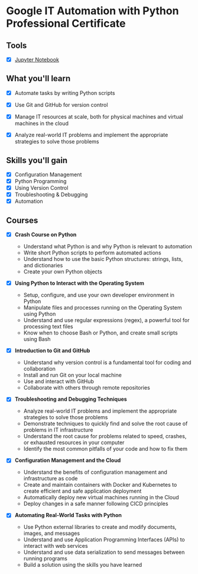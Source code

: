 # Google IT Automation with Python Professional Certificate

## Tools
- [x] [Jupyter Notebook](https://jupyter.org/)

## What you'll learn

- [x] Automate tasks by writing Python scripts

- [x] Use Git and GitHub for version control

- [x] Manage IT resources at scale, both for physical machines and virtual machines in the cloud 

- [x] Analyze real-world IT problems and implement the appropriate strategies to solve those problems

## Skills you'll gain

- [x] Configuration Management
- [x] Python Programming
- [x] Using Version Control
- [x] Troubleshooting & Debugging
- [x] Automation

## Courses

- [x] **Crash Course on Python**
  - Understand what Python is and why Python is relevant to automation
  - Write short Python scripts to perform automated actions
  - Understand how to use the basic Python structures: strings, lists, and dictionaries
  - Create your own Python objects

- [x] **Using Python to Interact with the Operating System**
  - Setup, configure, and use your own developer environment in Python
  - Manipulate files and processes running on the Operating System using Python
  - Understand and use regular expressions (regex), a powerful tool for processing text files
  - Know when to choose Bash or Python, and create small scripts using Bash
      
- [x] **Introduction to Git and GitHub**
  - Understand why version control is a fundamental tool for coding and collaboration
  - Install and run Git on your local machine
  - Use and interact with GitHub
  - Collaborate with others through remote repositories

- [x] **Troubleshooting and Debugging Techniques**
  - Analyze real-world IT problems and implement the appropriate strategies to solve those problems
  - Demonstrate techniques to quickly find and solve the root cause of problems in IT infrastructure
  - Understand the root cause for problems related to speed, crashes, or exhausted resources in your computer
  - Identify the most common pitfalls of your code and how to fix them

- [x] **Configuration Management and the Cloud**
  - Understand the benefits of configuration management and infrastructure as code
  - Create and maintain containers with Docker and Kubernetes to create efficient and safe application deployment
  - Automatically deploy new virtual machines running in the Cloud
  - Deploy changes in a safe manner following CICD principles

- [x] **Automating Real-World Tasks with Python**
  - Use Python external libraries to create and modify documents, images, and messages
  - Understand and use Application Programming Interfaces (APIs) to interact with web services
  - Understand and use data serialization to send messages between running programs
  - Build a solution using the skills you have learned

